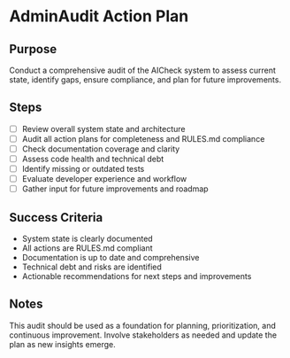 # AdminAudit Action Plan

## Purpose

Conduct a comprehensive audit of the AICheck system to assess current state, identify gaps, ensure compliance, and plan for future improvements.

## Steps

- [ ] Review overall system state and architecture
- [ ] Audit all action plans for completeness and RULES.md compliance
- [ ] Check documentation coverage and clarity
- [ ] Assess code health and technical debt
- [ ] Identify missing or outdated tests
- [ ] Evaluate developer experience and workflow
- [ ] Gather input for future improvements and roadmap

## Success Criteria

- System state is clearly documented
- All actions are RULES.md compliant
- Documentation is up to date and comprehensive
- Technical debt and risks are identified
- Actionable recommendations for next steps and improvements

## Notes

This audit should be used as a foundation for planning, prioritization, and continuous improvement. Involve stakeholders as needed and update the plan as new insights emerge.
